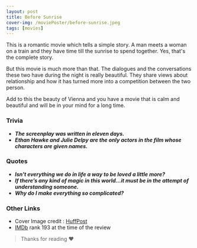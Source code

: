 ```yaml
---
layout: post
title: Before Sunrise
cover-img: /moviePoster/before-sunrise.jpeg
tags: [movies]
---
```


This is a romantic movie which tells a simple story. A man meets a woman on a train and they have time till the sunrise to spend together. Yes, that's the complete story.

But this movie is much more than that. The dialogues and the conversations these two have during the night is really beautiful. They share views about relationship and how it has turned more into a competition between the two person.

Add to this the beauty of Vienna and you have a movie that is calm and beautiful and will be in your mind for a long time.


### Trivia
* ***The screenplay was written in eleven days.***
* ***Ethan Hawke and Julie Delpy are the only actors in the film whose characters are given names.***

### Quotes
* ***Isn't everything we do in life a way to be loved a little more?***
* ***If there’s any kind of magic in this world…it must be in the attempt of understanding someone.***
* ***Why do I make everything so complicated?***

### Other Links
* Cover Image credit : [HuffPost](https://img.huffingtonpost.com/asset/5bb49916220000ba01dc2840.jpeg)
* [IMDb](https://www.imdb.com/title/tt0112471/) rank 193 at the time of the review



> Thanks for reading ❤
